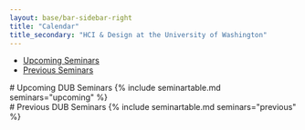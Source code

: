 ```yaml
---
layout: base/bar-sidebar-right
title: "Calendar"
title_secondary: "HCI & Design at the University of Washington"
---
```


<div class="sidebar_start"></div>

<ul id="seminar-tabs" class="nav nav-pills nav-stacked" data-tabs="tabs">
  <li class="active"><a href="#upcoming_seminars" data-toggle="tab">Upcoming Seminars</a></li>
  <li><a href="#previous_seminars" data-toggle="tab">Previous Seminars</a></li>
</ul>

<div class="sidebar_end"></div>

<div id="seminar-tabs-content" class="tab-content">
  <div class="tab-pane active" id="upcoming_seminars" markdown="block">
# Upcoming DUB Seminars
{% include seminartable.md seminars="upcoming" %}
  </div>
  <div class="tab-pane" id="previous_seminars" markdown="block">
# Previous DUB Seminars
{% include seminartable.md seminars="previous" %}
  </div>
</div>
